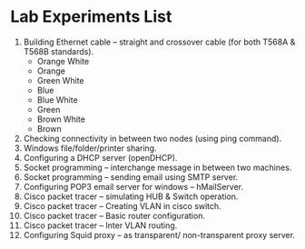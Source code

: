 # Lab Experiments List
1. Building Ethernet cable – straight and crossover cable (for both T568A & T568B standards). 
    * Orange White
    * Orange
    * Green White
    * Blue
    * Blue White
    * Green
    * Brown White
    * Brown
3. Checking connectivity in between two nodes (using ping command).
4. Windows file/folder/printer sharing.
5. Configuring a DHCP server (openDHCP).
6. Socket programming – interchange message in between two machines.
7. Socket programming – sending email using SMTP server.
8. Configuring POP3 email server for windows – hMailServer.
9. Cisco packet tracer – simulating HUB & Switch operation.
10. Cisco packet tracer – Creating VLAN in cisco switch.
11. Cisco packet tracer – Basic router configuration.
12. Cisco packet tracer – Inter VLAN routing.
13. Configuring Squid proxy – as transparent/ non-transparent proxy server.
